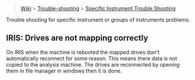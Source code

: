 > [Wiki](Home) > [Trouble-shooting](trouble-shooting-pages) > [Specific Instrument Trouble Shooting](Specific-Instrument-Trouble-Shooting)

Trouble shooting for specific instrument or groups of instruments problems.

## IRIS: Drives are not mapping correctly

On IRIS when the machine is rebooted the mapped drives don't automatically reconnect for some reason. This means there data is not copied to the analysis machine. The drives are reconnected by opening them in file manager in windows then it is done.

